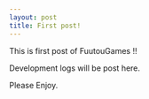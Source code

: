 ```yaml
---
layout: post
title: First post!
---
```


This is first post of FuutouGames !!

Development logs will be post here.

Please Enjoy.